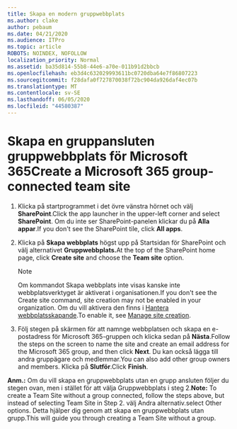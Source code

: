 ```yaml
---
title: Skapa en modern gruppwebbplats
ms.author: clake
author: pebaum
ms.date: 04/21/2020
ms.audience: ITPro
ms.topic: article
ROBOTS: NOINDEX, NOFOLLOW
localization_priority: Normal
ms.assetid: ba35d814-55b8-44e6-a70e-011b91d2bbcb
ms.openlocfilehash: eb3d4c632029993611bc0720dba64e7f86807223
ms.sourcegitcommit: f28dafa0f727870038f72bc904da926daf4ec07b
ms.translationtype: MT
ms.contentlocale: sv-SE
ms.lasthandoff: 06/05/2020
ms.locfileid: "44580387"
---
```

# <a name="create-a-microsoft-365-group-connected-team-site"></a><span data-ttu-id="3c84a-102">Skapa en gruppansluten gruppwebbplats för Microsoft 365</span><span class="sxs-lookup"><span data-stu-id="3c84a-102">Create a Microsoft 365 group-connected team site</span></span>

1. <span data-ttu-id="3c84a-103">Klicka på startprogrammet i det övre vänstra hörnet och välj **SharePoint**.</span><span class="sxs-lookup"><span data-stu-id="3c84a-103">Click the app launcher in the upper-left corner and select **SharePoint**.</span></span> <span data-ttu-id="3c84a-104">Om du inte ser SharePoint-panelen klickar du på **Alla appar**.</span><span class="sxs-lookup"><span data-stu-id="3c84a-104">If you don't see the SharePoint tile, click **All apps**.</span></span>
    
2. <span data-ttu-id="3c84a-105">Klicka på **Skapa webbplats** högst upp på Startsidan för SharePoint och välj alternativet **Gruppwebbplats.**</span><span class="sxs-lookup"><span data-stu-id="3c84a-105">At the top of the SharePoint home page, click **Create site** and choose the **Team site** option.</span></span> 
    
    > [!NOTE]
    > <span data-ttu-id="3c84a-106">Om kommandot Skapa webbplats inte visas kanske inte webbplatsverktyget är aktiverat i organisationen.</span><span class="sxs-lookup"><span data-stu-id="3c84a-106">If you don't see the Create site command, site creation may not be enabled in your organization.</span></span> <span data-ttu-id="3c84a-107">Om du vill aktivera den finns i [Hantera webbplatsskapande](https://go.microsoft.com/fwlink/?linkid=2009644).</span><span class="sxs-lookup"><span data-stu-id="3c84a-107">To enable it, see [Manage site creation](https://go.microsoft.com/fwlink/?linkid=2009644).</span></span> 
  
3. <span data-ttu-id="3c84a-108">Följ stegen på skärmen för att namnge webbplatsen och skapa en e-postadress för Microsoft 365-gruppen och klicka sedan på **Nästa**.</span><span class="sxs-lookup"><span data-stu-id="3c84a-108">Follow the steps on the screen to name the site and create an email address for the Microsoft 365 group, and then click **Next**.</span></span> <span data-ttu-id="3c84a-109">Du kan också lägga till andra gruppägare och medlemmar.</span><span class="sxs-lookup"><span data-stu-id="3c84a-109">You can also add other group owners and members.</span></span> <span data-ttu-id="3c84a-110">Klicka på **Slutför**.</span><span class="sxs-lookup"><span data-stu-id="3c84a-110">Click **Finish**.</span></span>
  
 <span data-ttu-id="3c84a-111">**Anm.:** Om du vill skapa en gruppwebbplats utan en grupp ansluten följer du stegen ovan, men i stället för att välja Gruppwebbplats i steg 2.</span><span class="sxs-lookup"><span data-stu-id="3c84a-111">**Note:** To create a Team Site without a group connected, follow the steps above, but instead of selecting Team Site in Step 2.</span></span> <span data-ttu-id="3c84a-112">välj Andra alternativ.</span><span class="sxs-lookup"><span data-stu-id="3c84a-112">select Other options.</span></span> <span data-ttu-id="3c84a-113">Detta hjälper dig genom att skapa en gruppwebbplats utan grupp.</span><span class="sxs-lookup"><span data-stu-id="3c84a-113">This will guide you through creating a Team Site without a group.</span></span> 
    

